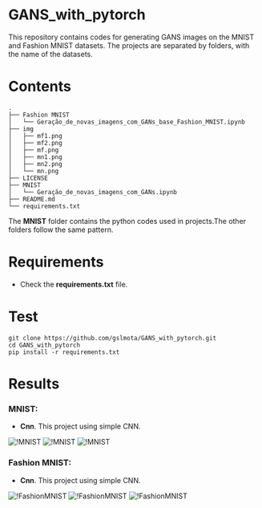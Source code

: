 # GANS_with_pytorch
This repository contains codes for generating GANS images on the MNIST and Fashion MNIST datasets.
The projects are separated by folders, with the name of the datasets.

# Contents
``` shell
.
├── Fashion MNIST
│   └── Geração_de_novas_imagens_com_GANs_base_Fashion_MNIST.ipynb
├── img
│   ├── mf1.png
│   ├── mf2.png
│   ├── mf.png
│   ├── mn1.png
│   ├── mn2.png
│   └── mn.png
├── LICENSE
├── MNIST
│   └── Geração_de_novas_imagens_com_GANs.ipynb
├── README.md
└── requirements.txt
```
The **MNIST** folder contains the python codes used in projects.The other folders follow the same pattern.

# Requirements

 * Check the **requirements.txt** file.


# Test

```shell
git clone https://github.com/gslmota/GANS_with_pytorch.git
cd GANS_with_pytorch
pip install -r requirements.txt
```


# Results

### **MNIST**: 
* **Cnn**. This project using simple CNN.

![!MNIST](https://github.com/gslmota/GANS_with_pytorch/blob/main/imgs/mn.png)
![!MNIST](https://github.com/gslmota/GANS_with_pytorch/blob/main/imgs/mn1.png)
![!MNIST](https://github.com/gslmota/GANS_with_pytorch/blob/main/imgs/mn2.png)

### **Fashion MNIST**: 
* **Cnn**. This project using simple CNN.

![!FashionMNIST](https://github.com/gslmota/GANS_with_pytorch/blob/main/imgs/mf.png)
![!FashionMNIST](https://github.com/gslmota/GANS_with_pytorch/blob/main/imgs/mf1.png)
![!FashionMNIST](https://github.com/gslmota/GANS_with_pytorch/blob/main/imgs/mf2.png)
 